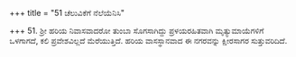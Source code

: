 +++
title = "51 ಚೆಲುವಿಕೆಗೆ ನೆಲೆಯೆನಿಸಿ"

+++
51. ಶ್ರೀ ಹರಿಯ ನಿವಾಸವಾದರೋ ತುಂಬಾ ಸೊಗಸಾಗಿದ್ದು ಪ್ರಳಯರಹಿತವಾಗಿ ಮೃತ್ಯುಮಾಯೆಗಳಿಗೆ ಒಳಗಾಗದೆ, ಕಲಿ ಪ್ರವೇಶವಿಲ್ಲದೆ ಮೆರೆಯುತ್ತಿದೆ. ಹರಿಯ ವಾಸಸ್ಥಾನವಾದ ಈ ನಗರವನ್ನು ಕ್ಷೀರಸಾಗರ ಸುತ್ತುವರಿದಿದೆ.